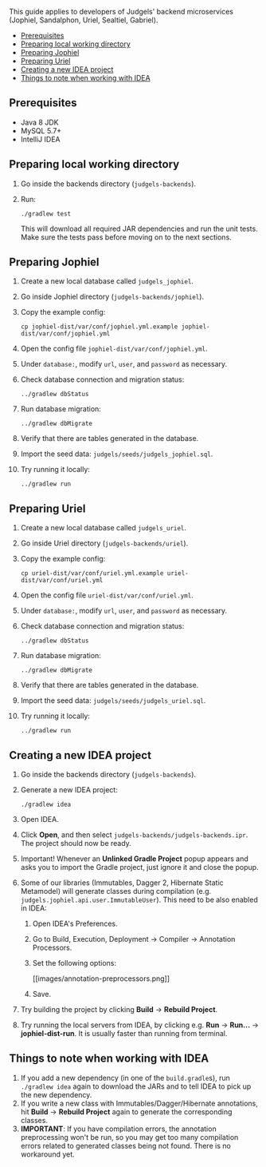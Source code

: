 This guide applies to developers of Judgels' backend microservices (Jophiel, Sandalphon, Uriel, Sealtiel, Gabriel).

- [Prerequisites](#prerequisites)
- [Preparing local working directory](#preparing-local-working-directory)
- [Preparing Jophiel](#preparing-jophiel)
- [Preparing Uriel](#preparing-uriel)
- [Creating a new IDEA project](#creating-a-new-idea-project)
- [Things to note when working with IDEA](#things-to-note-when-working-with-idea)

## Prerequisites

- Java 8 JDK
- MySQL 5.7+
- IntelliJ IDEA

## Preparing local working directory

1. Go inside the backends directory (`judgels-backends`).
1. Run:

       ./gradlew test

   This will download all required JAR dependencies and run the unit tests. Make sure the tests pass before moving on to the next sections.

## Preparing Jophiel

1. Create a new local database called `judgels_jophiel`.
1. Go inside Jophiel directory (`judgels-backends/jophiel`).
1. Copy the example config:

       cp jophiel-dist/var/conf/jophiel.yml.example jophiel-dist/var/conf/jophiel.yml

1. Open the config file `jophiel-dist/var/conf/jophiel.yml`.
1. Under `database:`, modify `url`, `user`, and `password` as necessary.
1. Check database connection and migration status:

       ../gradlew dbStatus

1. Run database migration:

       ../gradlew dbMigrate

1. Verify that there are tables generated in the database.
1. Import the seed data: `judgels/seeds/judgels_jophiel.sql`.
1. Try running it locally:

       ../gradlew run

## Preparing Uriel

1. Create a new local database called `judgels_uriel`.
1. Go inside Uriel directory (`judgels-backends/uriel`).
1. Copy the example config:

       cp uriel-dist/var/conf/uriel.yml.example uriel-dist/var/conf/uriel.yml

1. Open the config file `uriel-dist/var/conf/uriel.yml`.
1. Under `database:`, modify `url`, `user`, and `password` as necessary.
1. Check database connection and migration status:

       ../gradlew dbStatus

1. Run database migration:

       ../gradlew dbMigrate

1. Verify that there are tables generated in the database.
1. Import the seed data: `judgels/seeds/judgels_uriel.sql`.
1. Try running it locally:

       ../gradlew run

## Creating a new IDEA project

1. Go inside the backends directory (`judgels-backends`).
1. Generate a new IDEA project:

       ./gradlew idea

1. Open IDEA.
1. Click **Open**, and then select `judgels-backends/judgels-backends.ipr`. The project should now be ready.
1. Important! Whenever an **Unlinked Gradle Project** popup appears and asks you to import the Gradle project, just ignore it and close the popup.
1. Some of our libraries (Immutables, Dagger 2, Hibernate Static Metamodel) will generate classes during compilation (e.g. `judgels.jophiel.api.user.ImmutableUser`). This need to be also enabled in IDEA:
   1. Open IDEA's Preferences.
   1. Go to Build, Execution, Deployment -> Compiler -> Annotation Processors.
   1. Set the following options:

      [[images/annotation-preprocessors.png]]

   1. Save.
1. Try building the project by clicking **Build** -> **Rebuild Project**.
1. Try running the local servers from IDEA, by clicking e.g. **Run** -> **Run...** -> **jophiel-dist-run**. It is usually faster than running from terminal.

## Things to note when working with IDEA

1. If you add a new dependency (in one of the `build.gradle`s), run `./gradlew idea` again to download the JARs and to tell IDEA to pick up the new dependency.
1. If you write a new class with Immutables/Dagger/Hibernate annotations, hit **Build** -> **Rebuild Project** again to generate the corresponding classes.
1. **IMPORTANT**: If you have compilation errors, the annotation preprocessing won't be run, so you may get too many compilation errors related to generated classes being not found. There is no workaround yet.